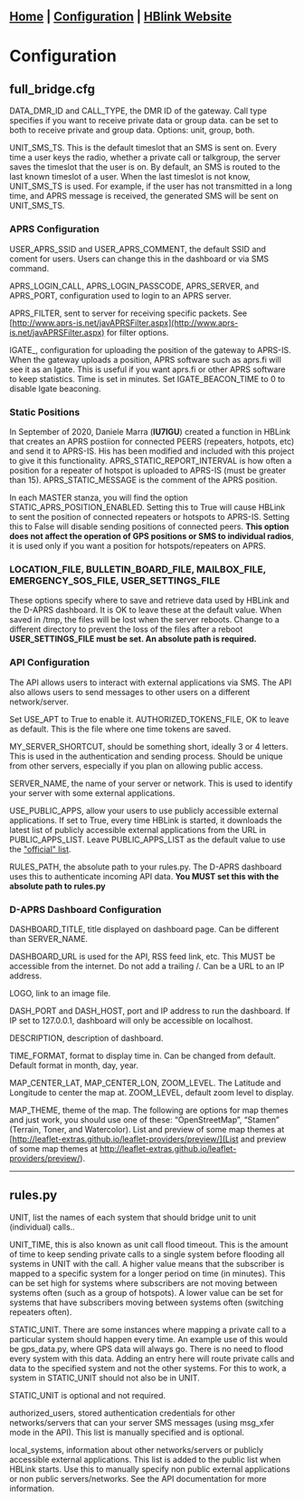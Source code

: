 ## [Home](https://kf7eel.github.io/hblink3/) | [Configuration](/hblink3/config_doc.html) | [HBlink Website](https://hblink-org.github.io/)

# Configuration

## full_bridge.cfg

DATA_DMR_ID and CALL_TYPE, the DMR ID of the gateway. Call type specifies if you want to receive private data or group data. can be set to both to receive private and group data. Options: unit, group, both.

UNIT_SMS_TS. This is the default timeslot that an SMS is sent on. Every time a user keys the radio, whether a private call or talkgroup, the server saves the timeslot that the user is on. By default, an SMS is routed to the last known timeslot of a user. When the last timeslot is not know, UNIT_SMS_TS is used. For example, if the user has not transmitted in a long time, and APRS message is received, the generated SMS will be sent on UNIT_SMS_TS.

### APRS Configuration

USER_APRS_SSID and USER_APRS_COMMENT, the default SSID and coment for users. Users can change this in the dashboard or via SMS command.

APRS_LOGIN_CALL, APRS_LOGIN_PASSCODE, APRS_SERVER, and APRS_PORT, configuration used to login to an APRS server.

APRS_FILTER, sent to server for receiving specific packets. See [http://www.aprs-is.net/javAPRSFilter.aspx](http://www.aprs-is.net/javAPRSFilter.aspx) for filter options.

IGATE_, configuration for uploading the position of the gateway to APRS-IS. When the gateway uploads a position, APRS software such as aprs.fi will see it as an Igate. This is useful if you want aprs.fi or other APRS software to keep statistics. Time is set in minutes. Set IGATE_BEACON_TIME to 0 to disable Igate beaconing.

### Static Positions

In September of 2020, Daniele Marra (**IU7IGU**) created a function in HBLink that creates an APRS postiion for connected PEERS (repeaters, hotpots, etc) and send it to APRS-IS. His has been modified and included with this project to give it this functionality. APRS_STATIC_REPORT_INTERVAL is how often a position for a repeater of hotspot is uploaded to APRS-IS (must be greater than 15). APRS_STATIC_MESSAGE is the comment of the APRS position.

In each MASTER stanza, you will find the option STATIC_APRS_POSITION_ENABLED. Setting this to True will cause HBLink to sent the position of connected repeaters or hotspots to APRS-IS. Setting this to False will disable sending positions of connected peers. **This option does not affect the operation of GPS positions or SMS to individual radios**, it is used only if you want a position for hotspots/repeaters on APRS.

### LOCATION_FILE, BULLETIN_BOARD_FILE, MAILBOX_FILE, EMERGENCY_SOS_FILE, USER_SETTINGS_FILE

These options specify where to save and retrieve data used by HBLink and the D-APRS dashboard. It is OK to leave these at the default value. When saved in /tmp, the files will be lost when the server reboots. Change to a different directory to prevent the loss of the files after a reboot
**USER_SETTINGS_FILE must be set. An absolute path is required.**

### API Configuration

The API allows users to interact with external applications via SMS. The API also allows users to send messages to other users on a different network/server.

Set USE_APT to True to enable it.
AUTHORIZED_TOKENS_FILE, OK to leave as default. This is the file where one time tokens are saved.

MY_SERVER_SHORTCUT, should be something short, ideally 3 or 4 letters. This is used in the authentication and sending process. Should be unique from other servers, especially if you plan on allowing public access.

SERVER_NAME, the name of your server or network. This is used to identify your server with some external applications.

USE_PUBLIC_APPS, allow your users to use publicly accessible external applications. If set to True, every time HBLink is started, it downloads the latest list of publicly accessible external applications from the URL in PUBLIC_APPS_LIST. Leave PUBLIC_APPS_LIST as the default value to use the ["official" list](https://github.com/kf7eel/hblink_sms_external_apps/blob/main/public_systems.txt).

RULES_PATH, the absolute path to your rules.py. The D-APRS dashboard uses this to authenticate incoming API data. **You MUST set this with the absolute path to rules.py**

### D-APRS Dashboard Configuration

DASHBOARD_TITLE, title displayed on dashboard page. Can be different than SERVER_NAME.

DASHBOARD_URL is used for the API, RSS feed link, etc. This MUST be accessible from the internet. Do not add a trailing /. Can be a URL to an IP address.

LOGO, link to an image file.

DASH_PORT and DASH_HOST, port and IP address to run the dashboard. If IP set to 127.0.0.1, dashboard will only be accessible on localhost.

DESCRIPTION, description of dashboard.

TIME_FORMAT, format to display time in. Can be changed from default. Default format in month, day, year.

MAP_CENTER_LAT, MAP_CENTER_LON, ZOOM_LEVEL. The Latitude and Longitude to center the map at. ZOOM_LEVEL, default zoom level to display.

MAP_THEME, theme of the map. The following are options for map themes and just work, you should use one of these: “OpenStreetMap”, “Stamen” (Terrain, Toner, and Watercolor). List and preview of some map themes at [http://leaflet-extras.github.io/leaflet-providers/preview/](List and preview of some map themes at http://leaflet-extras.github.io/leaflet-providers/preview/).


----

## rules.py

UNIT, list the names of each system that should bridge unit to unit (individual) calls..

UNIT_TIME, this is also known as unit call flood timeout. This is the amount of time to keep sending private calls to a single system before
flooding all systems in UNIT with the call. A higher value means that the subscriber is mapped to a specific system for a longer period on time (in minutes). This can be set high for systems where subscribers are not moving between systems often (such as a group of hotspots). A lower value can be set for systems that have subscribers moving between systems often (switching repeaters often).

STATIC_UNIT. There are some instances where mapping a private call to a particular system should happen every time. An example use of this would be gps_data.py, where GPS data will always go. There is no need to flood every system with this data. Adding an entry here will route private calls and data to the specified system and not the other systems. For this to work, a system in STATIC_UNIT should not also be in UNIT.

STATIC_UNIT is optional and not required.

authorized_users, stored authentication credentials for other networks/servers that can your server SMS messages (using msg_xfer mode in the API). This list is manually specified and is optional.

local_systems, information about other networks/servers or publicly accessible external applications. This list is added to the public list when HBLink starts. Use this to manually specify non public external applications or non public servers/networks. See the API documentation for more information.
